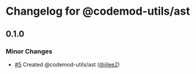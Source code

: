 # Changelog for @codemod-utils/ast

## 0.1.0

### Minor Changes

- [#5](https://github.com/ijlee2/codemod-utils/pull/5) Created @codemod-utils/ast ([@ijlee2](https://github.com/ijlee2))
